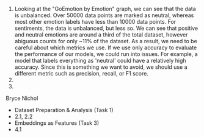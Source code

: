 1. Looking at the "GoEmotion by Emotion" graph, we can see that the data is unbalanced. Over 50000 data points are marked as neutral, whereas most other emotion labels have less than 10000 data points. For sentiments, the data is unbalanced, but less so. We can see that positive and neutral emotions are around a third of the total dataset, however abiguous counts for only ~11% of the dataset. As a result, we need to be careful about which metrics we use. If we use only accuracy to evaluate the performance of our models, we could run into issues. For example, a model that labels everything as 'neutral' could have a relatively high accuracy. Since this is something we want to avoid, we should use a different metric such as precision, recall, or F1 score.
2. 
3. 

Bryce Nichol
- Dataset Preparation & Analysis (Task 1)
- 2.1, 2.2
- Embeddings as Features (Task 3)
- 4.1
